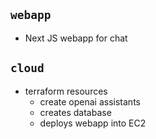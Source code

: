 





## `webapp`
- Next JS webapp for chat


## `cloud`
- terraform resources
  - create openai assistants
  - creates database
  - deploys webapp into EC2

  